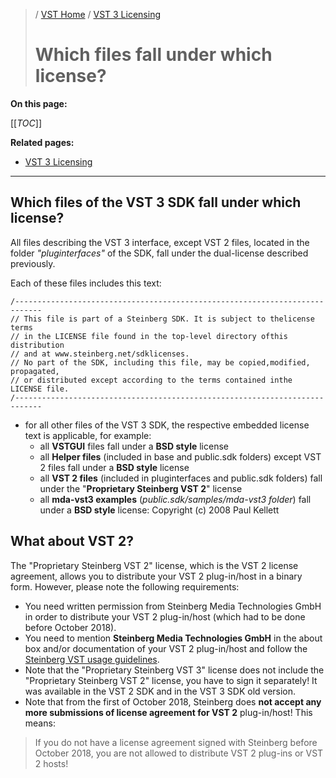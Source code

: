>/ [VST Home](../index.md) / [VST 3 Licensing](../VST+3+Licensing/Index.md)
>
># Which files fall under which license?

**On this page:**

[[_TOC_]]

**Related pages:**

- [VST 3 Licensing](../VST+3+Licensing/Index.md)

---

## Which files of the VST 3 SDK fall under which license?

All files describing the VST 3 interface, except VST 2 files, located in the folder *"pluginterfaces"* of the SDK, fall under the dual-license described previously.

Each of these files includes this text:
```
/----------------------------------------------------------------------------
// This file is part of a Steinberg SDK. It is subject to thelicense terms
// in the LICENSE file found in the top-level directory ofthis distribution
// and at www.steinberg.net/sdklicenses.
// No part of the SDK, including this file, may be copied,modified, propagated,
// or distributed except according to the terms contained inthe LICENSE file.
/----------------------------------------------------------------------------
```

- for all other files of the VST 3 SDK, the respective embedded license text is applicable, for example:
  - all **VSTGUI** files fall under a **BSD style** license
  - all **Helper files** (included in base and public.sdk folders) except VST 2 files fall under a **BSD style** license
  - all **VST 2 files** (included in pluginterfaces and public.sdk folders) fall under the "**Proprietary Steinberg VST 2**" license
  - all **mda-vst3 examples** (*public.sdk/samples/mda-vst3 folder*) fall under a **BSD style** license: Copyright (c) 2008 Paul Kellett

## What about VST 2?

The "Proprietary Steinberg VST 2" license, which is the VST 2 license agreement, allows you to distribute your VST 2 plug-in/host in a binary form. However, please note the following requirements:

- You need written permission from Steinberg Media Technologies GmbH in order to distribute your VST 2 plug-in/host (which had to be done before October 2018).
- You need to mention **Steinberg Media Technologies GmbH** in the about box and/or documentation of your VST 2 plug-in/host and follow the [Steinberg VST usage guidelines](../VST+3+Licensing/Usage+guidelines.md).
- Note that the "Proprietary Steinberg VST 3" license does not include the "Proprietary Steinberg VST 2" license, you have to sign it separately! It was available in the VST 2 SDK and in the VST 3 SDK old version.
- Note that from the first of October 2018, Steinberg does **not accept any more submissions of license agreement for VST 2** plug-in/host! This means:

>If you do not have a license agreement signed with Steinberg before October 2018, you are not allowed to distribute VST 2 plug-ins or VST 2 hosts!